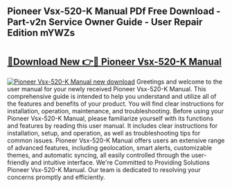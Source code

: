 ## Pioneer Vsx-520-K Manual PDf Free Download - Part-v2n Service Owner Guide - User Repair Edition mYWZs

# <h2><a href="http://cf1487.oget.top/?id=Pioneer+Vsx-520-K+Manual">🔗Download New 👉🔴 Pioneer Vsx-520-K Manual</a></h2>

[![Pioneer Vsx-520-K Manual new download](https://i.imgur.com/5g1atiW.png)](http://cf1487.oget.top/?id=Pioneer+Vsx-520-K+Manual)
Greetings and welcome to the user manual for your newly received Pioneer Vsx-520-K Manual. This comprehensive guide is intended to help you understand and utilize all of the features and benefits of your product. You will find clear instructions for installation, operation, maintenance, and troubleshooting. Before using your Pioneer Vsx-520-K Manual, please familiarize yourself with its functions and features by reading this user manual. It includes clear instructions for installation, setup, and operation, as well as troubleshooting tips for common issues. Pioneer Vsx-520-K Manual offers users an extensive range of advanced features, including geolocation, smart alerts, customizable themes, and automatic syncing, all easily controlled through the user-friendly and intuitive interface. We're Committed to Providing Solutions Pioneer Vsx-520-K Manual. Our team is dedicated to resolving your concerns promptly and efficiently.
